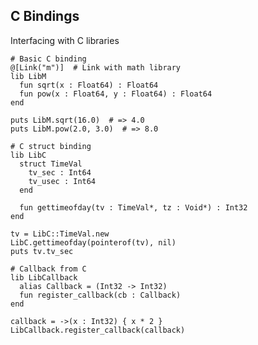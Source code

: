 <!-- METADATA
{
  "title": "Crystal C Bindings",
  "tags": [
    "crystal",
    "c",
    "ffi"
  ],
  "language": "crystal"
}
-->

## C Bindings
Interfacing with C libraries
```crystal
# Basic C binding
@[Link("m")]  # Link with math library
lib LibM
  fun sqrt(x : Float64) : Float64
  fun pow(x : Float64, y : Float64) : Float64
end

puts LibM.sqrt(16.0)  # => 4.0
puts LibM.pow(2.0, 3.0)  # => 8.0

# C struct binding
lib LibC
  struct TimeVal
    tv_sec : Int64
    tv_usec : Int64
  end

  fun gettimeofday(tv : TimeVal*, tz : Void*) : Int32
end

tv = LibC::TimeVal.new
LibC.gettimeofday(pointerof(tv), nil)
puts tv.tv_sec

# Callback from C
lib LibCallback
  alias Callback = (Int32 -> Int32)
  fun register_callback(cb : Callback)
end

callback = ->(x : Int32) { x * 2 }
LibCallback.register_callback(callback)
```
